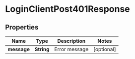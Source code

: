

# LoginClientPost401Response


## Properties

| Name | Type | Description | Notes |
|------------ | ------------- | ------------- | -------------|
|**message** | **String** | Error message |  [optional] |



